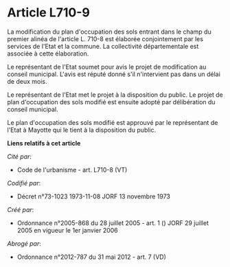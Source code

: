 # Article L710-9

La modification du plan d'occupation des sols entrant dans le champ du premier alinéa de l'article L. 710-8 est élaborée
conjointement par les services de l'Etat et la commune. La collectivité départementale est associée à cette élaboration. 

Le représentant de l'Etat soumet pour avis le projet de modification au conseil municipal. L'avis est réputé donné s'il
n'intervient pas dans un délai de deux mois. 

Le représentant de l'Etat met le projet à la disposition du public. Le projet de plan d'occupation des sols modifié est
ensuite adopté par délibération du conseil municipal. 

Le plan d'occupation des sols modifié est approuvé par le représentant de l'Etat à Mayotte qui le tient à la disposition du
public.

**Liens relatifs à cet article**

_Cité par_:

  - Code de l'urbanisme - art. L710-8 (VT)

_Codifié par_:

  - Décret n°73-1023 1973-11-08 JORF 13 novembre 1973

_Créé par_:

  - Ordonnance n°2005-868 du 28 juillet 2005 - art. 1 () JORF 29 juillet 2005 en vigueur le 1er janvier 2006

_Abrogé par_:

  - Ordonnance n°2012-787 du 31 mai 2012 - art. 7 (VD)
